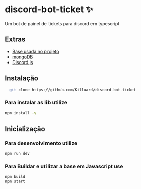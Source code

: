 
# discord-bot-ticket ✨

Um bot de painel de tickets para discord em typescript




## Extras

 - [Base usada no projeto](https://github.com/rinckodev/constatic)
 - [mongoDB](https://www.mongodb.com/atlas)
 - [Discord.js](https://discordjs.guide/#before-you-begin)


## Instalação

```bash
  git clone https://github.com/Killuard/discord-bot-ticket
```
### Para instalar as lib utilize
```bash
npm install -y
```

## Inicialização 

### Para desenvolvimento utilize
```bash
npm run dev
```
### Para Buildar e utilizar a base em Javascript use

```bash
npm build
npm start 
```